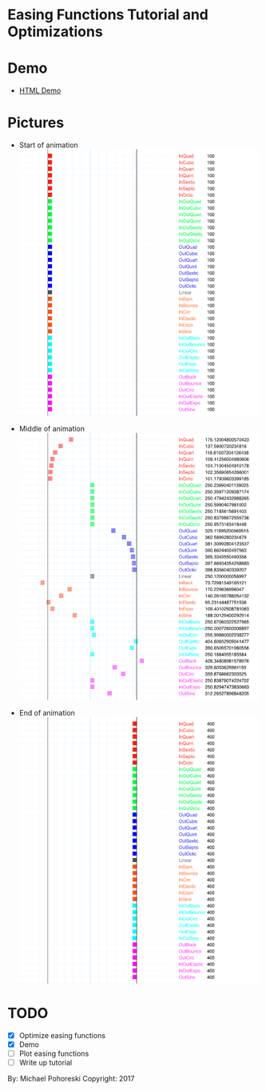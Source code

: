 # Easing Functions Tutorial and Optimizations

# Demo

* [HTML Demo](htmlpreview.github.io/?https://github.com/Michaelangel007/easing_optimizations/blob/master/demo.html)

# Pictures

* Start of animation
![Begin](pics/begin.png)

* Middle of animation
![Middle](pics/middle.png)

* End of animation
![End](pics/end.png)

# TODO

* [x] Optimize easing functions
* [x] Demo
* [ ] Plot easing functions
* [ ] Write up tutorial

By: Michael Pohoreski
Copyright: 2017

